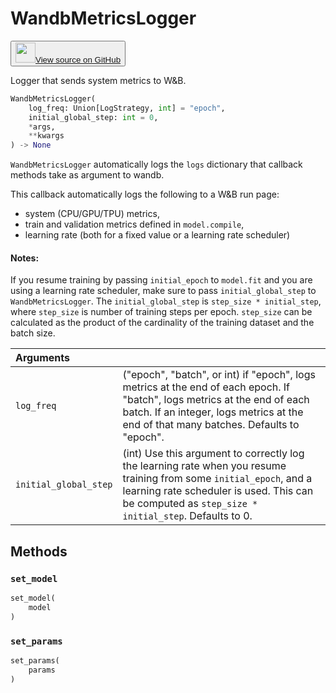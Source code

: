 # WandbMetricsLogger

<p><button style={{display: 'flex', alignItems: 'center', backgroundColor: 'white', border: '1px solid #ddd', padding: '10px', borderRadius: '6px', cursor: 'pointer', boxShadow: '0 2px 3px rgba(0,0,0,0.1)', transition: 'all 0.3s'}}><a href='https://www.github.com/wandb/wandb/tree/v0.17.6/wandb/integration/keras/callbacks/metrics_logger.py#L23-L130' style={{fontSize: '1.2em', display: 'flex', alignItems: 'center'}}><img src='https://github.githubassets.com/images/modules/logos_page/GitHub-Mark.png' height='32px' width='32px' style={{marginRight: '10px'}}/>View source on GitHub</a></button></p>


Logger that sends system metrics to W&B.

```python
WandbMetricsLogger(
    log_freq: Union[LogStrategy, int] = "epoch",
    initial_global_step: int = 0,
    *args,
    **kwargs
) -> None
```

`WandbMetricsLogger` automatically logs the `logs` dictionary that callback methods
take as argument to wandb.

This callback automatically logs the following to a W&B run page:

* system (CPU/GPU/TPU) metrics,
* train and validation metrics defined in `model.compile`,
* learning rate (both for a fixed value or a learning rate scheduler)

#### Notes:

If you resume training by passing `initial_epoch` to `model.fit` and you are using a
learning rate scheduler, make sure to pass `initial_global_step` to
`WandbMetricsLogger`. The `initial_global_step` is `step_size * initial_step`, where
`step_size` is number of training steps per epoch. `step_size` can be calculated as
the product of the cardinality of the training dataset and the batch size.

| Arguments |  |
| :--- | :--- |
|  `log_freq` |  ("epoch", "batch", or int) if "epoch", logs metrics at the end of each epoch. If "batch", logs metrics at the end of each batch. If an integer, logs metrics at the end of that many batches. Defaults to "epoch". |
|  `initial_global_step` |  (int) Use this argument to correctly log the learning rate when you resume training from some `initial_epoch`, and a learning rate scheduler is used. This can be computed as `step_size * initial_step`. Defaults to 0. |

## Methods

### `set_model`

```python
set_model(
    model
)
```

### `set_params`

```python
set_params(
    params
)
```

